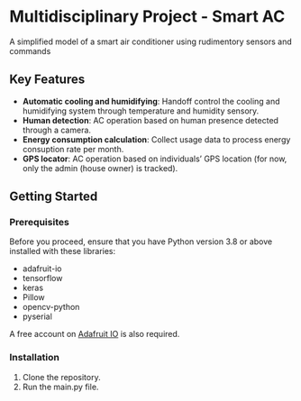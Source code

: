 # Multidisciplinary Project - Smart AC

A simplified model of a smart air conditioner using rudimentory sensors and commands

## Key Features

- **Automatic cooling and humidifying**: Handoff control the cooling and humidifying system through temperature and humidity
sensory.
- **Human detection**: AC operation based on human presence detected through a camera.
- **Energy consumption calculation**: Collect usage data to process energy consuption rate per month.
- **GPS locator**: AC operation based on individuals’ GPS location (for now, only the admin
(house owner) is tracked).

## Getting Started
### Prerequisites

Before you proceed, ensure that you have Python version 3.8 or above installed with these libraries:

- adafruit-io
- tensorflow
- keras
- Pillow
- opencv-python
- pyserial

A free account on [Adafruit IO](https://io.adafruit.com/) is also required.  

### Installation

1. Clone the repository.
2. Run the main.py file.

